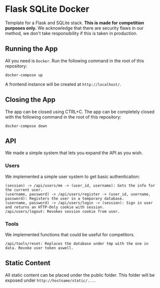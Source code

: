 # Flask SQLite Docker

Template for a Flask and SQLite stack. **This is made for competition purposes only.** We acknowledge that there are security flaws in our method, we don't take responsibility if this is taken in production.

## Running the App

All you need is `Docker`. Run the following command in the root of this repository:

```
docker-compose up
```

A frontend instance will be created at `http://localhost/`.

## Closing the App

The app can be closed using CTRL+C. The app can be completely closed with the following command in the root of this repository:

```
docker-compose down
```

## API

We made a simple system that lets you expand the API as you wish.

### Users

We implemented a simple user system to get basic authentication:

```
(session) -> /api/users/me -> (user_id, username): Gets the info for the current user.
(username, password) -> /api/users/register -> (user_id, username, password): Registers the user in a temporary database.
(username, password) -> /api/users/login -> (session): Sign in user and returns an HTTP-Only cookie with session.
/api/users/logout: Revokes session cookie from user.
```

### Tools

We implemented functions that could be useful for competitors.

```
/api/tools/reset: Replaces the database under tmp with the one in data. Revoke user token aswell.
```

## Static Content

All static content can be placed under the public folder. This folder will be exposed under `http://hostname/static/...`.